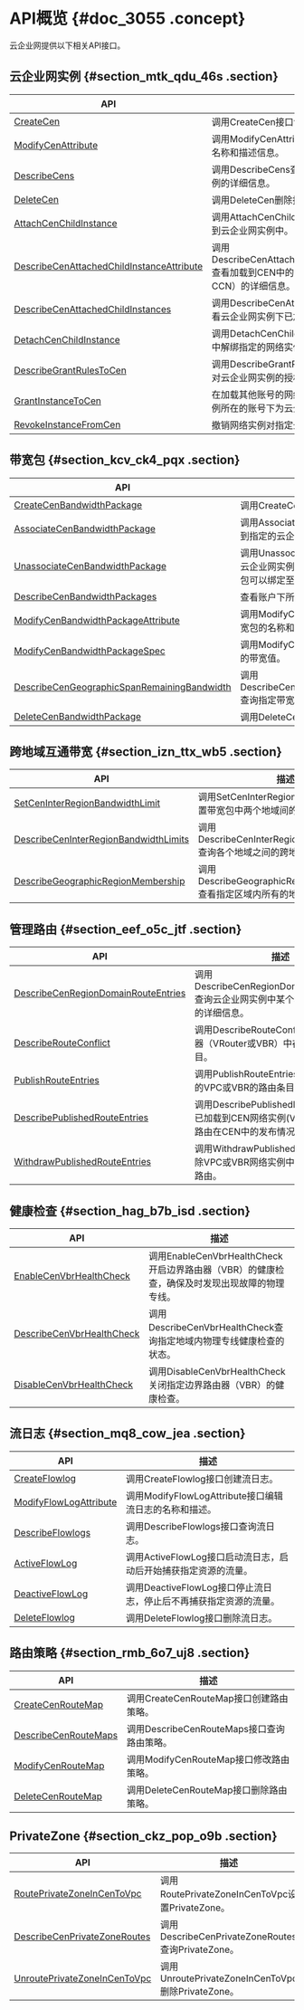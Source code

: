 # API概览 {#doc_3055 .concept}

云企业网提供以下相关API接口。

## 云企业网实例 {#section_mtk_qdu_46s .section}

|API|描述|
|---|--|
|[CreateCen](intl.zh-CN/API参考/云企业网实例/CreateCen.md)|调用CreateCen接口创建云企业网实例。|
|[ModifyCenAttribute](intl.zh-CN/API参考/云企业网实例/ModifyCenAttribute.md)|调用ModifyCenAttribute编辑云企业网实例的名称和描述信息。|
|[DescribeCens](intl.zh-CN/API参考/云企业网实例/DescribeCens.md)|调用DescribeCens查看账户下所有云企业网实例的详细信息。|
|[DeleteCen](intl.zh-CN/API参考/云企业网实例/DeleteCen.md)|调用DeleteCen删除指定的云企业网实例。|
|[AttachCenChildInstance](intl.zh-CN/API参考/云企业网实例/AttachCenChildInstance.md)|调用AttachCenChildInstance将网络实例加载到云企业网实例中。|
|[DescribeCenAttachedChildInstanceAttribute](intl.zh-CN/API参考/云企业网实例/DescribeCenAttachedChildInstanceAttribute.md)|调用DescribeCenAttachedChildInstanceAttribute查看加载到CEN中的网络实例（VPC，VBR，CCN）的详细信息。|
|[DescribeCenAttachedChildInstances](intl.zh-CN/API参考/云企业网实例/DescribeCenAttachedChildInstances.md)|调用DescribeCenAttachedChildInstances查看云企业网实例下已加载的网络实例。|
|[DetachCenChildInstance](intl.zh-CN/API参考/云企业网实例/DetachCenChildInstance.md)|调用DetachCenChildInstance从云企业网实例中解绑指定的网络实例。|
|[DescribeGrantRulesToCen](intl.zh-CN/API参考/云企业网实例/DescribeGrantRulesToCen.md)|调用DescribeGrantRulesToCen查看网络实例对云企业网实例的授权关系。|
|[GrantInstanceToCen](intl.zh-CN/API参考/云企业网实例/GrantInstanceToCen.md)|在加载其他账号的网络实例前，需要在网络实例所在的账号下为云企业网实例授权。|
|[RevokeInstanceFromCen](intl.zh-CN/API参考/云企业网实例/RevokeInstanceFromCen.md)|撤销网络实例对指定云企业网实例的授权。|

## 带宽包 {#section_kcv_ck4_pqx .section}

|API|描述|
|---|--|
|[CreateCenBandwidthPackage](intl.zh-CN/API参考/带宽包/CreateCenBandwidthPackage.md)|调用CreateCenBandwidthPackage创建带宽包。|
|[AssociateCenBandwidthPackage](intl.zh-CN/API参考/带宽包/AssociateCenBandwidthPackage.md)|调用AssociateCenBandwidthPackage将带宽包绑定到指定的云企业网实例。|
|[UnassociateCenBandwidthPackage](intl.zh-CN/API参考/带宽包/UnassociateCenBandwidthPackage.md)|调用UnassociateCenBandwidthPackage将带宽包与云企业网实例之间的绑定取消。取消绑定后，该带宽包可以绑定至其他云企业网实例。|
|[DescribeCenBandwidthPackages](intl.zh-CN/API参考/带宽包/DescribeCenBandwidthPackages.md)|查看账户下所有带宽包的详细信息。|
|[ModifyCenBandwidthPackageAttribute](intl.zh-CN/API参考/带宽包/ModifyCenBandwidthPackageAttribute.md)|调用ModifyCenBandwidthPackageAttribute编辑带宽包的名称和描述信息。|
|[ModifyCenBandwidthPackageSpec](intl.zh-CN/API参考/带宽包/ModifyCenBandwidthPackageSpec.md)|调用ModifyCenBandwidthPackageSpec更改带宽包的带宽值。|
|[DescribeCenGeographicSpanRemainingBandwidth](intl.zh-CN/API参考/带宽包/DescribeCenGeographicSpanRemainingBandwidth.md)|调用DescribeCenGeographicSpanRemainingBandwidth查询指定带宽包的剩余可用带宽值。|
|[DeleteCenBandwidthPackage](intl.zh-CN/API参考/带宽包/DeleteCenBandwidthPackage.md)|调用DeleteCenBandwidthPackage删除带宽包。|

## 跨地域互通带宽 {#section_izn_ttx_wb5 .section}

|API|描述|
|---|--|
|[SetCenInterRegionBandwidthLimit](intl.zh-CN/API参考/跨地域互通带宽/SetCenInterRegionBandwidthLimit.md)|调用SetCenInterRegionBandwidthLimit设置带宽包中两个地域间的跨地域互通带宽。|
|[DescribeCenInterRegionBandwidthLimits](intl.zh-CN/API参考/跨地域互通带宽/DescribeCenInterRegionBandwidthLimits.md)|调用DescribeCenInterRegionBandwidthLimits查询各个地域之间的跨地域互通带宽。|
|[DescribeGeographicRegionMembership](intl.zh-CN/API参考/跨地域互通带宽/DescribeGeographicRegionMembership.md)|调用DescribeGeographicRegionMembership查看指定区域内所有的地域。|

## 管理路由 {#section_eef_o5c_jtf .section}

|API|描述|
|---|--|
|[DescribeCenRegionDomainRouteEntries](intl.zh-CN/API参考/管理路由/DescribeCenRegionDomainRouteEntries.md)|调用DescribeCenRegionDomainRouteEntries查询云企业网实例中某个地域内路由条目的详细信息。|
|[DescribeRouteConflict](intl.zh-CN/API参考/管理路由/DescribeRouteConflict.md)|调用DescribeRouteConflict查看指定路由器（VRouter或VBR）中存在冲突的路由条目。|
|[PublishRouteEntries](intl.zh-CN/API参考/管理路由/PublishRouteEntries.md)|调用PublishRouteEntries将加载到CEN中的VPC或VBR的路由条目发布到CEN中。|
|[DescribePublishedRouteEntries](intl.zh-CN/API参考/管理路由/DescribePublishedRouteEntries.md)|调用DescribePublishedRouteEntries查询已加载到CEN网络实例\(VPC和VBR\)的各条路由在CEN中的发布情况。|
|[WithdrawPublishedRouteEntries](intl.zh-CN/API参考/管理路由/WithdrawPublishedRouteEntries.md)|调用WithdrawPublishedRouteEntries解除VPC或VBR网络实例中已发布到CEN的路由。|

## 健康检查 {#section_hag_b7b_isd .section}

|API|描述|
|---|--|
|[EnableCenVbrHealthCheck](intl.zh-CN/API参考/健康检查/EnableCenVbrHealthCheck.md)|调用EnableCenVbrHealthCheck开启边界路由器（VBR）的健康检查，确保及时发现出现故障的物理专线。|
|[DescribeCenVbrHealthCheck](intl.zh-CN/API参考/健康检查/DescribeCenVbrHealthCheck.md)|调用DescribeCenVbrHealthCheck查询指定地域内物理专线健康检查的状态。|
|[DisableCenVbrHealthCheck](intl.zh-CN/API参考/健康检查/DisableCenVbrHealthCheck.md)|调用DisableCenVbrHealthCheck关闭指定边界路由器（VBR）的健康检查。|

## 流日志 {#section_mq8_cow_jea .section}

|API|描述|
|---|--|
|[CreateFlowlog](intl.zh-CN/API参考/流日志/CreateFlowlog.md)|调用CreateFlowlog接口创建流日志。|
|[ModifyFlowLogAttribute](intl.zh-CN/API参考/流日志/ModifyFlowLogAttribute.md)|调用ModifyFlowLogAttribute接口编辑流日志的名称和描述。|
|[DescribeFlowlogs](intl.zh-CN/API参考/流日志/DescribeFlowlogs.md)|调用DescribeFlowlogs接口查询流日志。|
|[ActiveFlowLog](intl.zh-CN/API参考/流日志/ActiveFlowLog.md)|调用ActiveFlowLog接口启动流日志，启动后开始捕获指定资源的流量。|
|[DeactiveFlowLog](intl.zh-CN/API参考/流日志/DeactiveFlowLog.md)|调用DeactiveFlowLog接口停止流日志，停止后不再捕获指定资源的流量。|
|[DeleteFlowlog](intl.zh-CN/API参考/流日志/DeleteFlowlog.md)|调用DeleteFlowlog接口删除流日志。|

## 路由策略 {#section_rmb_6o7_uj8 .section}

|API|描述|
|---|--|
|[CreateCenRouteMap](intl.zh-CN/API参考/路由策略/CreateCenRouteMap.md)|调用CreateCenRouteMap接口创建路由策略。|
|[DescribeCenRouteMaps](intl.zh-CN/API参考/路由策略/DescribeCenRouteMaps.md)|调用DescribeCenRouteMaps接口查询路由策略。|
|[ModifyCenRouteMap](intl.zh-CN/API参考/路由策略/ModifyCenRouteMap.md)|调用ModifyCenRouteMap接口修改路由策略。|
|[DeleteCenRouteMap](intl.zh-CN/API参考/路由策略/DeleteCenRouteMap.md)|调用DeleteCenRouteMap接口删除路由策略。|

## PrivateZone {#section_ckz_pop_o9b .section}

|API|描述|
|---|--|
|[RoutePrivateZoneInCenToVpc](intl.zh-CN/API参考/PrivateZone/RoutePrivateZoneInCenToVpc.md)|调用RoutePrivateZoneInCenToVpc设置PrivateZone。|
|[DescribeCenPrivateZoneRoutes](intl.zh-CN/API参考/PrivateZone/DescribeCenPrivateZoneRoutes.md)|调用DescribeCenPrivateZoneRoutes查询PrivateZone。|
|[UnroutePrivateZoneInCenToVpc](intl.zh-CN/API参考/PrivateZone/UnroutePrivateZoneInCenToVpc.md)|调用UnroutePrivateZoneInCenToVpc删除PrivateZone。|

